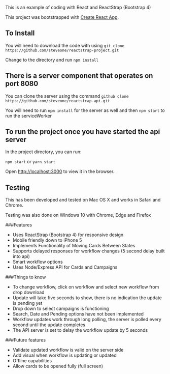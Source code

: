 This is an example of coding with React and ReactStrap (Bootstrap 4)

This project was bootstrapped with [Create React App](https://github.com/facebook/create-react-app).

## To Install

You will need to download the code with using `git clone https://github.com/steveone/reactstrap-project.git`

Change to the directory and run `npm install`

## There is a server component that operates on port 8080

You can clone the server using the command `github clone https://github.com/steveone/reactstrap-api.git`

You will need to run `npm install` for the server as well and then `npm start` to run the serviceWorker

## To run the project once you have started the api server

In the project directory, you can run:

`npm start` or `yarn start`

Open [http://localhost:3000](http://localhost:3000) to view it in the browser.

## Testing

This has been developed and tested on Mac OS X and works in Safari and Chrome.

Testing was also done on Windows 10 with Chrome, Edge and Firefox

###Features

- Uses ReactStrap (Bootstrap 4) for responsive design
- Mobile friendly down to iPhone 5
- Implements Functionality of Moving Cards Between States
- Supports delayed responses for workflow changes (5 second delay built into api)
- Smart workflow options
- Uses Node/Express API for Cards and Campaigns

###Things to know

- To change workflow, click on workflow and select new workflow from drop download
- Update will take five seconds to show, there is no indication the update is pending yet
- Drop down to select campaigns is functioning
- Search, Date and Pending options have not been implemented
- Workflow updates work through long polling, the server is polled every second until the update completes
- The API server is set to delay the workflow update by 5 seconds

###Future features

- Validate updated workflow is valid on the server side
- Add visual when workflow is updating or updated
- Offline capabilities
- Allow cards to be opened fully (full screen)
